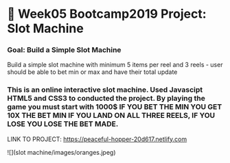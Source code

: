 # 🎰 Week05 Bootcamp2019 Project: Slot Machine

### Goal: Build a Simple Slot Machine

Build a simple slot machine with minimum 5 items per reel and 3 reels - user should be able to bet min or max and have their total update

### This is an online interactive slot machine. Used Javascipt HTML5 and CSS3 to conducted the project. By playing the game you must start with 1000$ IF YOU BET THE MIN YOU GET 10X THE BET MIN IF YOU LAND ON ALL THREE REELS, IF YOU LOSE YOU LOSE THE BET MADE.
LINK TO PROJECT: https://peaceful-hopper-20d617.netlify.com

![](slot machine/images/oranges.jpeg)
